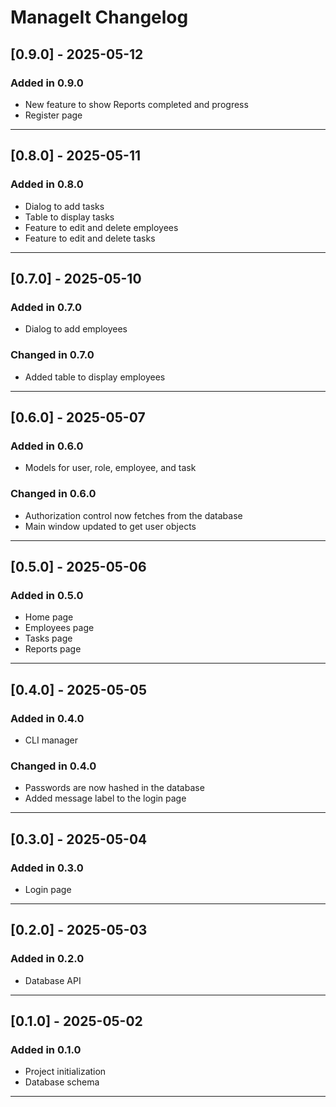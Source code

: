 # ManageIt Changelog

## [0.9.0] - 2025-05-12

### Added in 0.9.0

- New feature to show Reports completed and progress
- Register page

---

## [0.8.0] - 2025-05-11

### Added in 0.8.0

- Dialog to add tasks
- Table to display tasks
- Feature to edit and delete employees
- Feature to edit and delete tasks

---

## [0.7.0] - 2025-05-10

### Added in 0.7.0

- Dialog to add employees

### Changed in 0.7.0

- Added table to display employees

---

## [0.6.0] - 2025-05-07

### Added in 0.6.0

- Models for user, role, employee, and task

### Changed in 0.6.0

- Authorization control now fetches from the database
- Main window updated to get user objects

---

## [0.5.0] - 2025-05-06

### Added in 0.5.0

- Home page
- Employees page
- Tasks page
- Reports page

---

## [0.4.0] - 2025-05-05

### Added in 0.4.0

- CLI manager

### Changed in 0.4.0

- Passwords are now hashed in the database
- Added message label to the login page

---

## [0.3.0] - 2025-05-04

### Added in 0.3.0

- Login page

---

## [0.2.0] - 2025-05-03

### Added in 0.2.0

- Database API

---

## [0.1.0] - 2025-05-02

### Added in 0.1.0

- Project initialization
- Database schema

---
